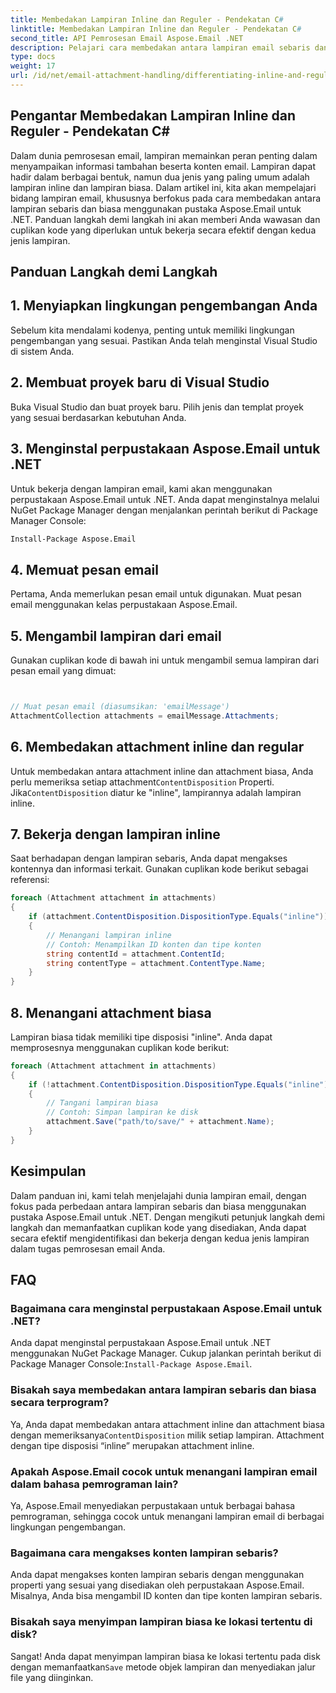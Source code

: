 ```yaml
---
title: Membedakan Lampiran Inline dan Reguler - Pendekatan C#
linktitle: Membedakan Lampiran Inline dan Reguler - Pendekatan C#
second_title: API Pemrosesan Email Aspose.Email .NET
description: Pelajari cara membedakan antara lampiran email sebaris dan biasa menggunakan Aspose.Email untuk .NET. Panduan komprehensif dengan contoh kode.
type: docs
weight: 17
url: /id/net/email-attachment-handling/differentiating-inline-and-regular-attachments-csharp-approach/
---
```


## Pengantar Membedakan Lampiran Inline dan Reguler - Pendekatan C#

Dalam dunia pemrosesan email, lampiran memainkan peran penting dalam menyampaikan informasi tambahan beserta konten email. Lampiran dapat hadir dalam berbagai bentuk, namun dua jenis yang paling umum adalah lampiran inline dan lampiran biasa. Dalam artikel ini, kita akan mempelajari bidang lampiran email, khususnya berfokus pada cara membedakan antara lampiran sebaris dan biasa menggunakan pustaka Aspose.Email untuk .NET. Panduan langkah demi langkah ini akan memberi Anda wawasan dan cuplikan kode yang diperlukan untuk bekerja secara efektif dengan kedua jenis lampiran.

## Panduan Langkah demi Langkah

## 1. Menyiapkan lingkungan pengembangan Anda

Sebelum kita mendalami kodenya, penting untuk memiliki lingkungan pengembangan yang sesuai. Pastikan Anda telah menginstal Visual Studio di sistem Anda.

## 2. Membuat proyek baru di Visual Studio

Buka Visual Studio dan buat proyek baru. Pilih jenis dan templat proyek yang sesuai berdasarkan kebutuhan Anda.

## 3. Menginstal perpustakaan Aspose.Email untuk .NET

Untuk bekerja dengan lampiran email, kami akan menggunakan perpustakaan Aspose.Email untuk .NET. Anda dapat menginstalnya melalui NuGet Package Manager dengan menjalankan perintah berikut di Package Manager Console:

```bash
Install-Package Aspose.Email
```

## 4. Memuat pesan email

Pertama, Anda memerlukan pesan email untuk digunakan. Muat pesan email menggunakan kelas perpustakaan Aspose.Email.

## 5. Mengambil lampiran dari email

Gunakan cuplikan kode di bawah ini untuk mengambil semua lampiran dari pesan email yang dimuat:

```csharp


// Muat pesan email (diasumsikan: 'emailMessage')
AttachmentCollection attachments = emailMessage.Attachments;
```

## 6. Membedakan attachment inline dan regular

Untuk membedakan antara attachment inline dan attachment biasa, Anda perlu memeriksa setiap attachment`ContentDisposition` Properti. Jika`ContentDisposition` diatur ke "inline", lampirannya adalah lampiran inline.

## 7. Bekerja dengan lampiran inline

Saat berhadapan dengan lampiran sebaris, Anda dapat mengakses kontennya dan informasi terkait. Gunakan cuplikan kode berikut sebagai referensi:

```csharp
foreach (Attachment attachment in attachments)
{
    if (attachment.ContentDisposition.DispositionType.Equals("inline"))
    {
        // Menangani lampiran inline
        // Contoh: Menampilkan ID konten dan tipe konten
        string contentId = attachment.ContentId;
        string contentType = attachment.ContentType.Name;
    }
}
```

## 8. Menangani attachment biasa

Lampiran biasa tidak memiliki tipe disposisi "inline". Anda dapat memprosesnya menggunakan cuplikan kode berikut:

```csharp
foreach (Attachment attachment in attachments)
{
    if (!attachment.ContentDisposition.DispositionType.Equals("inline"))
    {
        // Tangani lampiran biasa
        // Contoh: Simpan lampiran ke disk
        attachment.Save("path/to/save/" + attachment.Name);
    }
}
```

## Kesimpulan

Dalam panduan ini, kami telah menjelajahi dunia lampiran email, dengan fokus pada perbedaan antara lampiran sebaris dan biasa menggunakan pustaka Aspose.Email untuk .NET. Dengan mengikuti petunjuk langkah demi langkah dan memanfaatkan cuplikan kode yang disediakan, Anda dapat secara efektif mengidentifikasi dan bekerja dengan kedua jenis lampiran dalam tugas pemrosesan email Anda.

## FAQ

### Bagaimana cara menginstal perpustakaan Aspose.Email untuk .NET?

 Anda dapat menginstal perpustakaan Aspose.Email untuk .NET menggunakan NuGet Package Manager. Cukup jalankan perintah berikut di Package Manager Console:`Install-Package Aspose.Email`.

### Bisakah saya membedakan antara lampiran sebaris dan biasa secara terprogram?

 Ya, Anda dapat membedakan antara attachment inline dan attachment biasa dengan memeriksanya`ContentDisposition` milik setiap lampiran. Attachment dengan tipe disposisi “inline” merupakan attachment inline.

### Apakah Aspose.Email cocok untuk menangani lampiran email dalam bahasa pemrograman lain?

Ya, Aspose.Email menyediakan perpustakaan untuk berbagai bahasa pemrograman, sehingga cocok untuk menangani lampiran email di berbagai lingkungan pengembangan.

### Bagaimana cara mengakses konten lampiran sebaris?

Anda dapat mengakses konten lampiran sebaris dengan menggunakan properti yang sesuai yang disediakan oleh perpustakaan Aspose.Email. Misalnya, Anda bisa mengambil ID konten dan tipe konten lampiran sebaris.

### Bisakah saya menyimpan lampiran biasa ke lokasi tertentu di disk?

 Sangat! Anda dapat menyimpan lampiran biasa ke lokasi tertentu pada disk dengan memanfaatkan`Save` metode objek lampiran dan menyediakan jalur file yang diinginkan.
